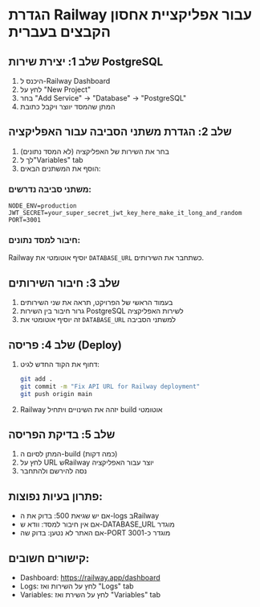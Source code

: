 # הגדרת Railway עבור אפליקציית אחסון הקבצים בעברית

## שלב 1: יצירת שירות PostgreSQL
1. היכנס ל-Railway Dashboard
2. לחץ על "New Project" 
3. בחר "Add Service" -> "Database" -> "PostgreSQL"
4. המתן שהמסד יווצר ויקבל כתובת

## שלב 2: הגדרת משתני הסביבה עבור האפליקציה
1. בחר את השירות של האפליקציה (לא המסד נתונים)
2. לך ל"Variables" tab
3. הוסף את המשתנים הבאים:

### משתני סביבה נדרשים:
```
NODE_ENV=production
JWT_SECRET=your_super_secret_jwt_key_here_make_it_long_and_random
PORT=3001
```

### חיבור למסד נתונים:
Railway יוסיף אוטומטי את `DATABASE_URL` כשתחבר את השירותים.

## שלב 3: חיבור השירותים
1. בעמוד הראשי של הפרויקט, תראה את שני השירותים
2. גרור חיבור בין השירות PostgreSQL לשירות האפליקציה
3. זה יוסיף אוטומטי את `DATABASE_URL` למשתני הסביבה

## שלב 4: פריסה (Deploy)
1. דחוף את הקוד החדש לגיט:
   ```bash
   git add .
   git commit -m "Fix API URL for Railway deployment"
   git push origin main
   ```
2. Railway יזהה את השינויים ויתחיל build אוטומטי

## שלב 5: בדיקת הפריסה
1. המתן לסיום ה-build (כמה דקות)
2. לחץ על URL שRailway יוצר עבור האפליקציה
3. נסה להירשם ולהתחבר

## פתרון בעיות נפוצות:
- אם יש שגיאת 500: בדוק את ה-logs בRailway
- אם אין חיבור למסד: וודא ש-DATABASE_URL מוגדר
- אם האתר לא נטען: בדוק שה-PORT מוגדר כ-3001

## קישורים חשובים:
- Dashboard: https://railway.app/dashboard
- Logs: לחץ על השירות ואז "Logs" tab
- Variables: לחץ על השירת ואז "Variables" tab